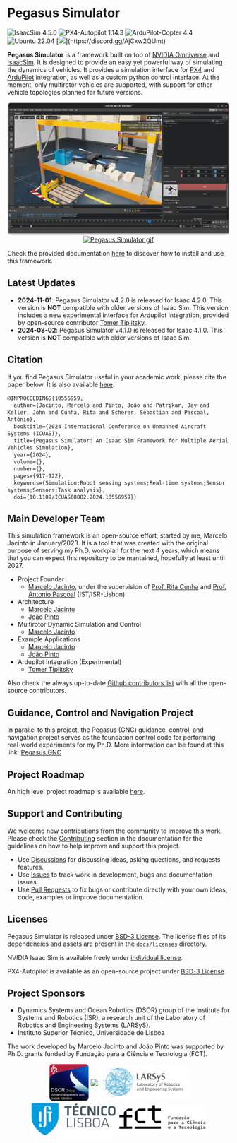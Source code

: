 # Pegasus Simulator

![IsaacSim 4.5.0](https://img.shields.io/badge/IsaacSim-4.2.0-brightgreen.svg)
![PX4-Autopilot 1.14.3](https://img.shields.io/badge/PX4--Autopilot-1.14.3-brightgreen.svg)
![ArduPilot-Copter 4.4](https://img.shields.io/badge/ArduPilot--Copter-4.4.0-brightgreen.svg)
![Ubuntu 22.04](https://img.shields.io/badge/Ubuntu-22.04LTS-brightgreen.svg)
[![](https://dcbadge.limes.pink/api/server/[INVITE](https://discord.gg/AjCxw2QUmt?style=flat))](https://discord.gg/AjCxw2QUmt)

**Pegasus Simulator** is a framework built on top of [NVIDIA Omniverse](https://docs.omniverse.nvidia.com/) and [IsaacSim](https://docs.omniverse.nvidia.com/app_isaacsim/app_isaacsim/overview.html). It is designed to provide an easy yet powerful way of simulating the dynamics of vehicles. It provides a simulation interface for [PX4](https://px4.io/) and [ArduPilot](https://ardupilot.org/) integration, as well as a custom python control interface. At the moment, only multirotor vehicles are supported, with support for other vehicle topologies planned for future versions.

<p align = "center">
<a href="https://youtu.be/_11OCFwf_GE" target="_blank"><img src="docs/_static/pegasus_cover.png" alt="Pegasus Simulator image" height="300"/></a>
<a href="https://youtu.be/_11OCFwf_GE" target="_blank"><img src="docs/_static/mini demo.gif" alt="Pegasus Simulator gif" height="300"/></a>
</p>


Check the provided documentation [here](https://pegasussimulator.github.io/PegasusSimulator/) to discover how to install and use this framework.

## Latest Updates
* **2024-11-01**: Pegasus Simulator v4.2.0 is released for Isaac 4.2.0. This version is **NOT** compatible with older versions of Isaac Sim. This version includes a new experimental interface for Ardupilot integration, provided by open-source contributor [Tomer Tiplitsky](https://github.com/TomerTip).
* **2024-08-02**: Pegasus Simulator v4.1.0 is released for Isaac 4.1.0. This version is **NOT** compatible with older versions of Isaac Sim.

## Citation

If you find Pegasus Simulator useful in your academic work, please cite the paper below. It is also available [here](https://doi.org/10.1109/ICUAS60882.2024.10556959).
```
@INPROCEEDINGS{10556959,
  author={Jacinto, Marcelo and Pinto, João and Patrikar, Jay and Keller, John and Cunha, Rita and Scherer, Sebastian and Pascoal, António},
  booktitle={2024 International Conference on Unmanned Aircraft Systems (ICUAS)}, 
  title={Pegasus Simulator: An Isaac Sim Framework for Multiple Aerial Vehicles Simulation}, 
  year={2024},
  volume={},
  number={},
  pages={917-922},
  keywords={Simulation;Robot sensing systems;Real-time systems;Sensor systems;Sensors;Task analysis},
  doi={10.1109/ICUAS60882.2024.10556959}}
```

## Main Developer Team

This simulation framework is an open-source effort, started by me, Marcelo Jacinto in January/2023. It is a tool that was created with the original purpose of serving my Ph.D. workplan for the next 4 years, which means that you can expect this repository to be mantained, hopefully at least until 2027.

* Project Founder
	* [Marcelo Jacinto](https://github.com/MarceloJacinto), under the supervision of <u>Prof. Rita Cunha</u> and <u>Prof. Antonio Pascoal</u> (IST/ISR-Lisbon)
* Architecture
  * [Marcelo Jacinto](https://github.com/MarceloJacinto)
  * [João Pinto](https://github.com/jschpinto)
* Multirotor Dynamic Simulation and Control
  * [Marcelo Jacinto](https://github.com/MarceloJacinto)
* Example Applications
	* [Marcelo Jacinto](https://github.com/MarceloJacinto)
	* [João Pinto](https://github.com/jschpinto)
* Ardupilot Integration (Experimental)
  * [Tomer Tiplitsky](https://github.com/TomerTip)

Also check the always up-to-date [Github contributors list](https://github.com/PegasusSimulator/PegasusSimulator/graphs/contributors) with all the open-source contributors.

## Guidance, Control and Navigation Project

In parallel to this project, the Pegasus (GNC) guidance, control, and navigation project serves as the foundation control code for performing real-world experiments for my Ph.D. More information can be found at this link:
[Pegasus GNC](https://pegasusresearch.github.io/pegasus/)

## Project Roadmap

An high level project roadmap is available [here](https://pegasussimulator.github.io/PegasusSimulator/source/references/roadmap.html).

## Support and Contributing

We welcome new contributions from the community to improve this work. Please check the [Contributing](https://pegasussimulator.github.io/PegasusSimulator/source/references/contributing.html) section in the documentation for the guidelines on how to help improve and support this project.

* Use [Discussions](https://github.com/PegasusSimulator/PegasusSimulator/discussions) for discussing ideas, asking questions, and requests features.
* Use [Issues](https://github.com/PegasusSimulator/PegasusSimulator/issues) to track work in development, bugs and documentation issues.
* Use [Pull Requests](https://github.com/PegasusSimulator/PegasusSimulator/pulls) to fix bugs or contribute directly with your own ideas, code, examples or improve documentation.

## Licenses

Pegasus Simulator is released under [BSD-3 License](LICENSE). The license files of its dependencies and assets are present in the [`docs/licenses`](docs/licenses) directory.

NVIDIA Isaac Sim is available freely under [individual license](https://www.nvidia.com/en-us/omniverse/download/). 

PX4-Autopilot is available as an open-source project under [BSD-3 License](https://github.com/PX4/PX4-Autopilot).

## Project Sponsors
- Dynamics Systems and Ocean Robotics (DSOR) group of the Institute for Systems and Robotics (ISR), a research unit of the Laboratory of Robotics and Engineering Systems (LARSyS).
- Instituto Superior Técnico, Universidade de Lisboa

The work developed by Marcelo Jacinto and João Pinto was supported by Ph.D. grants funded by Fundação para a Ciência e Tecnologia (FCT).

<p float="left" align="center">
  <img src="docs/_static/dsor_logo.png" width="90" align="center" />
  <img src="docs/_static/logo_isr.png" width="200" align="center"/> 
  <img src="docs/_static/larsys_logo.png" width="200" align="center"/> 
  <img src="docs/_static/ist_logo.png" width="200" align="center"/> 
  <img src="docs/_static/logo_fct.png" width="200" align="center"/> 
</p>
